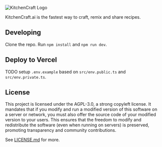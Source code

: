 ![KitchenCraft Logo](https://github.com/jonmumm/KitchenCraft/assets/718391/0f4b6557-ba4e-4f31-b845-758fb57d18c5)

KitchenCraft.ai is the fastest way to craft, remix and share recipes.

## Developing

Clone the repo. Run `npm install` and `npm run dev`.

## Deploy to Vercel

TODO setup `.env.example` based on `src/env.public.ts` and `src/env.private.ts`.

## License

This project is licensed under the AGPL-3.0, a strong copyleft license. It mandates that if you modify and run a modified version of this software on a server or network, you must also offer the source code of your modified version to your users. This ensures that the freedom to modify and redistribute the software (even when running on servers) is preserved, promoting transparency and community contributions.

See [LICENSE.md](/LICENSE.md) for more.
